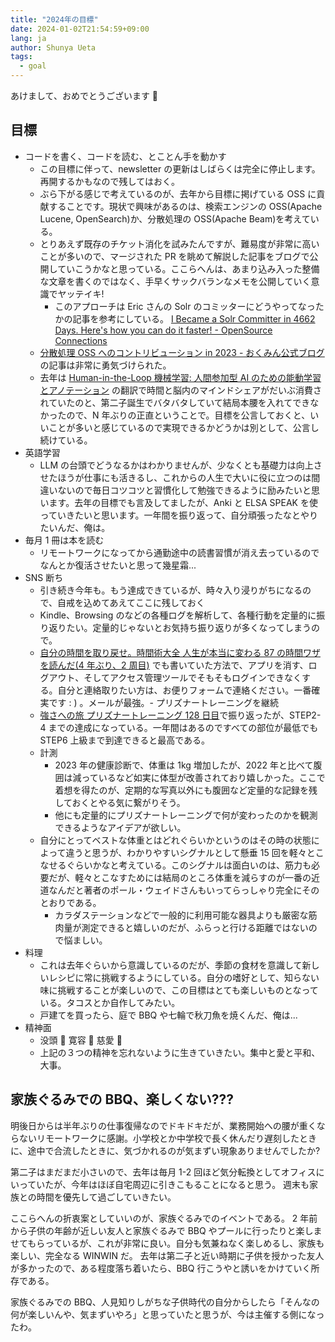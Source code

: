 ```yaml
---
title: "2024年の目標"
date: 2024-01-02T21:54:59+09:00
lang: ja
author: Shunya Ueta
tags:
  - goal
---
```


あけまして、おめでとうございます 🐲

## 目標

- コードを書く、コードを読む、とことん手を動かす
  - この目標に伴って、newsletter の更新はしばらくは完全に停止します。再開するかもなので残してはおく。
  - ぶら下がる感じで考えているのが、去年から目標に掲げている OSS に貢献することです。現状で興味があるのは、検索エンジンの OSS(Apache Lucene, OpenSearch)か、分散処理の OSS(Apache Beam)を考えている。
  - とりあえず既存のチケット消化を試みたんですが、難易度が非常に高いことが多いので、マージされた PR を眺めて解説した記事をブログで公開していこうかなと思っている。ここらへんは、あまり込み入った整備な文章を書くのではなく、手早くサックバランなメモを公開していく意識でヤッテイキ!
    - このアプローチは Eric さんの Solr のコミッターにどうやってなったかの記事を参考にしている。 [I Became a Solr Committer in 4662 Days\. Here's how you can do it faster\! \- OpenSource Connections](https://opensourceconnections.com/blog/2020/07/10/i-became-a-solr-committer-in-4662-days-heres-how-you-can-do-it-faster/)
  - [分散処理 OSS へのコントリビューション in 2023 \- おくみん公式ブログ](https://blog.okumin.com/entry/2023/12/25/011606) の記事は非常に勇気づけられた。
  - 去年は [Human-in-the-Loop 機械学習: 人間参加型 AI のための能動学習とアノテーション](https://amzn.to/47u5tFz) の翻訳で時間と脳内のマインドシェアがだいぶ消費されていたのと、第二子誕生でバタバタしていて結局本腰を入れてできなかったので、N 年ぶりの正直ということで。目標を公言しておくと、いいことが多いと感じているので実現できるかどうかは別として、公言し続けている。
- 英語学習
  - LLM の台頭でどうなるかはわかりませんが、少なくとも基礎力は向上させたほうが仕事にも活きるし、これからの人生で大いに役に立つのは間違いないので毎日コツコツと習慣化して勉強できるように励みたいと思います。去年の目標でも言及してましたが、Anki と ELSA SPEAK を使っていきたいと思います。一年間を振り返って、自分頑張ったなとやりたいんだ、俺は。
- 毎月 1 冊は本を読む
  - リモートワークになってから通勤途中の読書習慣が消え去っているのでなんとか復活させたいと思って幾星霜...
- SNS 断ち
  - 引き続き今年も。もう達成できているが、時々入り浸りがちになるので、自戒を込めてあえてここに残しておく
  - Kindle、Browsing のなどの各種ログを解析して、各種行動を定量的に振り返りたい。定量的じゃないとお気持ち振り返りが多くなってしまうので。
  - [自分の時間を取り戻せ。時間術大全 人生が本当に変わる 87 の時間ワザ を読んだ(4 年ぶり、2 周目)](/posts/2023-10-22-2311/) でも書いていた方法で、アプリを消す、ログアウト、そしてアクセス管理ツールでそもそもログインできなくする。自分と連絡取りたい方は、お便りフォームで連絡ください。一番確実です : ) 。メールが最強。- プリズナートレーニングを継続
  - [強さへの旅 プリズナートレーニング 128 日目](/posts/2023-12-22-2323/)で振り返ったが、STEP2-4 までの達成になっている。一年間はあるのですべての部位が最低でも STEP6 上級まで到達できると最高である。
  - 計測
    - 2023 年の健康診断で、体重は 1kg 増加したが、2022 年と比べて腹囲は減っているなど如実に体型が改善されており嬉しかった。ここで着想を得たのが、定期的な写真以外にも腹囲など定量的な記録を残しておくとやる気に繋がりそう。
    - 他にも定量的にプリズナートレーニングで何が変わったのかを観測できるようなアイデアが欲しい。
  - 自分にとってベストな体重とはどれぐらいかというのはその時の状態によって違うと思うが、わかりやすいシグナルとして懸垂 15 回を軽々とこなせるぐらいかなと考えている。このシグナルは面白いのは、筋力も必要だが、軽々とこなすためには結局のところ体重を減らすのが一番の近道なんだと著者のポール・ウェイドさんもいってらっしゃり完全にそのとおりである。
    - カラダステーションなどで一般的に利用可能な器具よりも厳密な筋肉量が測定できると嬉しいのだが、ふらっと行ける距離ではないので悩ましい。
- 料理
  - これは去年ぐらいから意識しているのだが、季節の食材を意識して新しいレシピに常に挑戦するようにしている。自分の嗜好として、知らない味に挑戦することが楽しいので、この目標はとても楽しいものとなっている。タコスとか自作してみたい。
  - 戸建てを買ったら、庭で BBQ や七輪で秋刀魚を焼くんだ、俺は...
- 精神面
  - 没頭 🧠 寛容 🧘 慈愛 💓
  - 上記の３つの精神を忘れないように生きていきたい。集中と愛と平和、大事。

## 家族ぐるみでの BBQ、楽しくない???

明後日からは半年ぶりの仕事復帰なのでドキドキだが、業務開始への腰が重くならないリモートワークに感謝。小学校とか中学校で長く休んだり遅刻したときに、途中で合流したときに、気づかれるのが気まずい現象ありませんでしたか?

第二子はまだまだ小さいので、去年は毎月 1-2 回ほど気分転換としてオフィスにいっていたが、今年はほぼ自宅周辺に引きこもることになると思う。
週末も家族との時間を優先して過ごしていきたい。

ここらへんの折衷案としていいのが、家族ぐるみでのイベントである。
2 年前から子供の年齢が近しい友人と家族ぐるみで BBQ やプールに行ったりと楽しませてもらっているが、これが非常に良い。自分も気兼ねなく楽しめるし、家族も楽しい、完全なる WINWIN だ。
去年は第二子と近い時期に子供を授かった友人が多かったので、ある程度落ち着いたら、BBQ 行こうやと誘いをかけていく所存である。

家族ぐるみでの BBQ、人見知りしがちな子供時代の自分からしたら「そんなの何が楽しいんや、気まずいやろ」と思っていたと思うが、今は主催する側になったわ。
